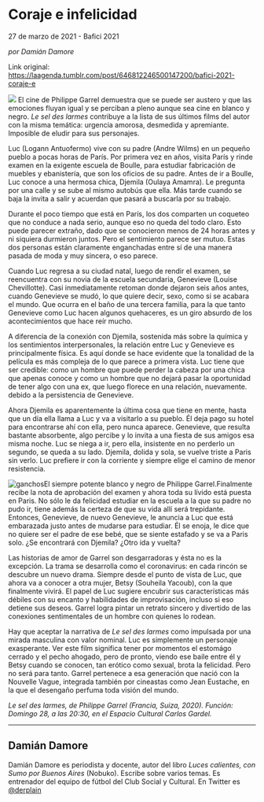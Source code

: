 # Coraje e infelicidad



27 de marzo de 2021 - Bafici 2021

_por Damián Damore_

Link original: https://laagenda.tumblr.com/post/646812246500147200/bafici-2021-coraje-e

![](https://64.media.tumblr.com/a8e0ced7082c76fd55013d1c5f5aea67/2b3ba1aeebafc53e-7f/s500x750/1da13bab63b3a9a74f98f0a0d34e88dc230ecca8.jpg)
El cine de Philippe Garrel demuestra que se puede ser austero y que las emociones fluyan igual y se perciban a pleno aunque sea cine en blanco y negro. *Le sel des larmes* contribuye a la lista de sus últimos films del autor con la misma temática: urgencia amorosa, desmedida y apremiante. Imposible de eludir para sus personajes.

Luc (Logann Antuofermo) vive con su padre (Andre Wilms) en un pequeño pueblo a pocas horas de París. Por primera vez en años, visita París y rinde examen en la exigente escuela de Boulle, para estudiar fabricación de muebles y ebanistería, que son los oficios de su padre. Antes de ir a Boulle, Luc conoce a una hermosa chica, Djemila (Oulaya Amamra). Le pregunta por una calle y se sube al mismo autobús que ella. Más tarde cuando se baja la invita a salir y acuerdan que pasará a buscarla por su trabajo.

Durante el poco tiempo que está en París, los dos comparten un coqueteo que no conduce a nada serio, aunque eso no queda del todo claro. Esto puede parecer extraño, dado que se conocieron menos de 24 horas antes y ni siquiera durmieron juntos. Pero el sentimiento parece ser mutuo. Estas dos personas están claramente enganchadas entre sí de una manera pasada de moda y muy sincera, o eso parece.

Cuando Luc regresa a su ciudad natal, luego de rendir el examen, se reencuentra con su novia de la escuela secundaria, Genevieve (Louise Chevillotte). Casi inmediatamente retoman donde dejaron seis años antes, cuando Genevieve se mudó, lo que quiere decir, sexo, como si se acabara el mundo. Que ocurra en el baño de una tercera familia, para la que tanto Genevieve como Luc hacen algunos quehaceres, es un giro absurdo de los acontecimientos que hace reír mucho.

A diferencia de la conexión con Djemila, sostenida más sobre la química y los sentimientos interpersonales, la relación entre Luc y Genevieve es principalmente física. Es aquí donde se hace evidente que la tonalidad de la película es más compleja de lo que parece a primera vista. Luc tiene que ser credible: como un hombre que puede perder la cabeza por una chica que apenas conoce y como un hombre que no dejará pasar la oportunidad de tener algo con una ex, que luego florece en una relación, nuevamente. debido a la persistencia de Genevieve.

Ahora Djemila es aparentemente la última cosa que tiene en mente, hasta que un día ella llama a Luc y va a visitarlo a su pueblo. Él deja pago su hotel para encontrarse ahí con ella, pero nunca aparece. Genevieve, que resulta bastante absorbente, algo percibe y lo invita a una fiesta de sus amigos esa misma noche. Luc se niega a ir, pero ella, insistente en no perderlo un segundo, se queda a su lado. Djemila, dolida y sola, se vuelve triste a Paris sin verlo. Luc prefiere ir con la corriente y siempre elige el camino de menor resistencia. 

![ganchos](https://64.media.tumblr.com/9c8353e63e8721479dca245c911ea432/2b3ba1aeebafc53e-f4/s500x750/61af1895d94e6b8bc3e62aa5ddc27dfc4eb793af.jpg)El siempre potente blanco y negro de Philippe Garrel.Finalmente recibe la nota de aprobación del examen y ahora toda su lívido está puesta en Paris. No sólo le da felicidad estudiar en la escuela a la que su padre no pudo ir, tiene además la certeza de que su vida allí será trepidante. Entonces, Genevieve, de nuevo Genevieve, le anuncia a Luc que está embarazada justo antes de mudarse para estudiar. Él se enoja, le dice que no quiere ser el padre de ese bebé, que se siente estafado y se va a Paris solo. ¿Se encontrará con Djemila? ¿Otro ida y vuelta? 

Las historias de amor de Garrel son desgarradoras y ésta no es la excepción. La trama se desarrolla como el coronavirus: en cada rincón se descubre un nuevo drama. Siempre desde el punto de vista de Luc, que ahora va a conocer a otra mujer, Betsy (Souheila Yacoub), con la que finalmente vivirá. El papel de Luc sugiere encubrir sus características más débiles con su encanto y habilidades de improvisación, incluso si eso detiene sus deseos. Garrel logra pintar un retrato sincero y divertido de las conexiones sentimentales de un hombre con quienes lo rodean. 

Hay que aceptar la narrativa de *Le sel des larmes* como impulsada por una mirada masculina con valor nominal. Luc es simplemente un personaje exasperante. Ver este film significa tener por momentos el estomágo cerrado y el pecho ahogado, pero de pronto, viendo ese baile entre él y Betsy cuando se conocen, tan erótico como sexual, brota la felicidad. Pero no será para tanto. Garrel pertenece a esa generación que nació con la Nouvelle Vague, integrada también por cineastas como Jean Eustache, en la que el desengaño perfuma toda visión del mundo. 

*Le sel des larmes, de Philippe Garrel (Francia, Suiza, 2020). Función: Domingo 28, a las 20:30, en el Espacio Cultural Carlos Gardel.* 

  




---

Damián Damore
-------------

 Damián Damore es periodista y docente, autor del libro *Luces calientes, con Sumo por Buenos Aires* (Nobuko). Escribe sobre varios temas. Es entrenador del equipo de fútbol del Club Social y Cultural. En Twitter es 
[@derplain](https://twitter.com/derplain)

